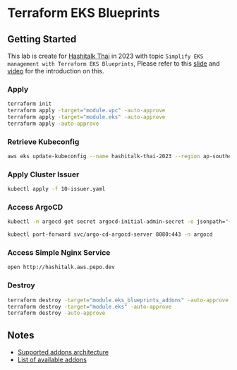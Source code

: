 # Terraform EKS Blueprints

## Getting Started

This lab is create for [Hashitalk Thai](https://events.hashicorp.com/hashitalksthailand) in 2023 with topic `Simplify EKS management with Terraform EKS Blueprints`, Please refer to this [slide](https://l.pepo.dev/hashitalk-th-2023-slide) and [video]() for the introduction on this.

### Apply

```sh
terraform init
terraform apply -target="module.vpc" -auto-approve
terraform apply -target="module.eks" -auto-approve
terraform apply -auto-approve
```

### Retrieve Kubeconfig

```sh
aws eks update-kubeconfig --name hashitalk-thai-2023 --region ap-southeast-1
```

### Apply Cluster Issuer

```sh
kubectl apply -f 10-issuer.yaml
```

### Access ArgoCD

```sh
kubectl -n argocd get secret argocd-initial-admin-secret -o jsonpath="{.data.password}" | base64 -d

kubectl port-forward svc/argo-cd-argocd-server 8080:443 -n argocd
```

### Access Simple Nginx Service

```sh
open http://hashitalk.aws.pepo.dev
```

### Destroy

```sh
terraform destroy -target="module.eks_blueprints_addons" -auto-approve
terraform destroy -target="module.eks" -auto-approve
terraform destroy -auto-approve
```

## Notes

- [Supported addons architecture](https://github.com/aws-ia/terraform-aws-eks-blueprints-addons/blob/main/docs/architectures.md)
- [List of available addons](https://github.com/aws-ia/terraform-aws-eks-blueprints-addons/tree/main/docs/addons)
